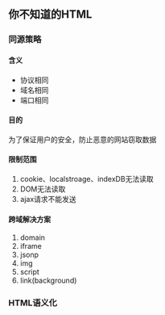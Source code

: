## 你不知道的HTML

### 同源策略
#### 含义
- 协议相同
- 域名相同
- 端口相同
#### 目的
为了保证用户的安全，防止恶意的网站窃取数据
#### 限制范围
1. cookie、localstroage、indexDB无法读取
2. DOM无法读取
3. ajax请求不能发送
#### 跨域解决方案
1. domain
2. iframe 
3. jsonp 
4. img
5. script
6. link(background)

### HTML语义化


